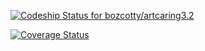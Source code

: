 [ ![Codeship Status for bozcotty/artcaring3.2](https://www.codeship.io/projects/28cb5180-46b3-0132-d0d9-567d034e6ff3/status)](https://www.codeship.io/projects/45390)

[![Coverage Status](https://coveralls.io/repos/bozcotty/artcaring3.2/badge.png)](https://coveralls.io/r/bozcotty/artcaring3.2)
